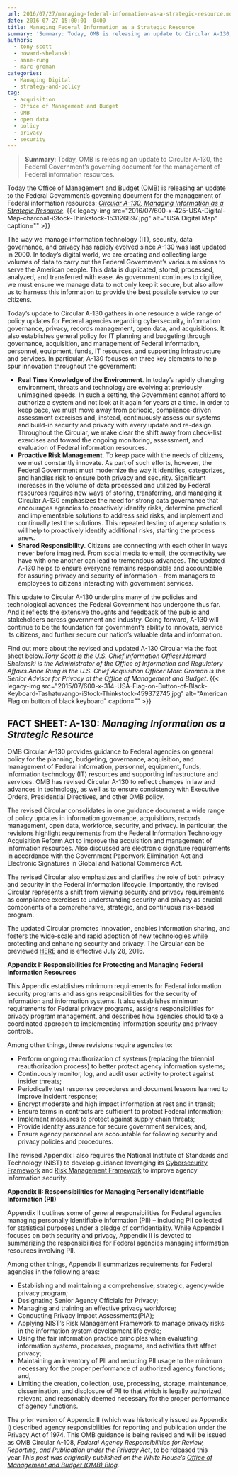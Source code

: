 ```yaml
---
url: 2016/07/27/managing-federal-information-as-a-strategic-resource.md
date: 2016-07-27 15:00:01 -0400
title: Managing Federal Information as a Strategic Resource
summary: 'Summary: Today, OMB is releasing an update to Circular A-130, the Federal Government&rsquo;s governing document for the management of Federal information resources. Today the Office of Management and Budget (OMB) is releasing an update to the Federal Government&rsquo;s governing document for the management of Federal information resources: Circular A-130, Managing Information as a Strategic Resource.'
authors:
  - tony-scott
  - howard-shelanski
  - anne-rung
  - marc-groman
categories:
  - Managing Digital
  - strategy-and-policy
tag:
  - acquisition
  - Office of Management and Budget
  - OMB
  - open data
  - policy
  - privacy
  - security
---
```


> **Summary**: Today, OMB is releasing an update to Circular A-130, the Federal Government’s governing document for the management of Federal information resources.

Today the Office of Management and Budget (OMB) is releasing an update to the Federal Government’s governing document for the management of Federal information resources: [_Circular A-130, Managing Information as a Strategic Resource_](https://s3.amazonaws.com/public-inspection.federalregister.gov/2016-17872.pdf). {{< legacy-img src="2016/07/600-x-425-USA-Digital-Map-charcoa1-iStock-Thinkstock-153126897.jpg" alt="USA Digital Map" caption="" >}} 

The way we manage information technology (IT), security, data governance, and privacy has rapidly evolved since A-130 was last updated in 2000. In today’s digital world, we are creating and collecting large volumes of data to carry out the Federal Government’s various missions to serve the American people. This data is duplicated, stored, processed, analyzed, and transferred with ease. As government continues to digitize, we must ensure we manage data to not only keep it secure, but also allow us to harness this information to provide the best possible service to our citizens.

Today’s update to Circular A-130 gathers in one resource a wide range of policy updates for Federal agencies regarding cybersecurity, information governance, privacy, records management, open data, and acquisitions. It also establishes general policy for IT planning and budgeting through governance, acquisition, and management of Federal information, personnel, equipment, funds, IT resources, and supporting infrastructure and services. In particular, A-130 focuses on three key elements to help spur innovation throughout the government:

  * **Real Time Knowledge of the Environment**. In today’s rapidly changing environment, threats and technology are evolving at previously unimagined speeds. In such a setting, the Government cannot afford to authorize a system and not look at it again for years at a time. In order to keep pace, we must move away from periodic, compliance-driven assessment exercises and, instead, continuously assess our systems and build-in security and privacy with every update and re-design. Throughout the Circular, we make clear the shift away from check-list exercises and toward the ongoing monitoring, assessment, and evaluation of Federal information resources.
  * **Proactive Risk Management**. To keep pace with the needs of citizens, we must constantly innovate. As part of such efforts, however, the Federal Government must modernize the way it identifies, categorizes, and handles risk to ensure both privacy and security. Significant increases in the volume of data processed and utilized by Federal resources requires new ways of storing, transferring, and managing it Circular A-130 emphasizes the need for strong data governance that encourages agencies to proactively identify risks, determine practical and implementable solutions to address said risks, and implement and continually test the solutions. This repeated testing of agency solutions will help to proactively identify additional risks, starting the process anew.
  * **Shared Responsibility**. Citizens are connecting with each other in ways never before imagined. From social media to email, the connectivity we have with one another can lead to tremendous advances. The updated A-130 helps to ensure everyone remains responsible and accountable for assuring privacy and security of information – from managers to employees to citizens interacting with government services.

This update to Circular A-130 underpins many of the policies and technological advances the Federal Government has undergone thus far. And it reflects the extensive thoughts and [feedback](https://www.whitehouse.gov/blog/2015/10/20/modernizing-federal-information-policy) of the public and stakeholders across government and industry. Going forward, A-130 will continue to be the foundation for government’s ability to innovate, service its citizens, and further secure our nation’s valuable data and information.

Find out more about the revised and updated A-130 Circular via the fact sheet below._Tony Scott is the U.S. Chief Information Officer_._Howard Shelanski is the Administrator of the Office of Information and Regulatory Affairs_._Anne Rung is the U.S. Chief Acquisition Officer_._Marc Groman is the Senior Advisor for Privacy at the Office of Management and Budget_. {{< legacy-img src="2015/07/600-x-314-USA-Flag-on-Button-of-Black-Keyboard-Tashatuvango-iStock-Thinkstock-459372745.jpg" alt="American Flag on button of black keyboard" caption="" >}} 

<div>
  <h2 class="rtecenter">
    FACT SHEET: A-130: <em>Managing Information as a Strategic Resource</em>
  </h2>
</div>

OMB Circular A-130 provides guidance to Federal agencies on general policy for the planning, budgeting, governance, acquisition, and management of Federal information, personnel, equipment, funds, information technology (IT) resources and supporting infrastructure and services. OMB has revised Circular A-130 to reflect changes in law and advances in technology, as well as to ensure consistency with Executive Orders, Presidential Directives, and other OMB policy.

The revised Circular consolidates in one guidance document a wide range of policy updates in information governance, acquisitions, records management, open data, workforce, security, and privacy. In particular, the revisions highlight requirements from the Federal Information Technology Acquisition Reform Act to improve the acquisition and management of information resources. Also discussed are electronic signature requirements in accordance with the Government Paperwork Elimination Act and Electronic Signatures in Global and National Commerce Act.

The revised Circular also emphasizes and clarifies the role of both privacy and security in the Federal information lifecycle. Importantly, the revised Circular represents a shift from viewing security and privacy requirements as compliance exercises to understanding security and privacy as crucial components of a comprehensive, strategic, and continuous risk-based program.

The updated Circular promotes innovation, enables information sharing, and fosters the wide-scale and rapid adoption of new technologies while protecting and enhancing security and privacy. The Circular can be previewed [HERE](https://s3.amazonaws.com/public-inspection.federalregister.gov/2016-17872.pdf) and is effective July 28, 2016.

**Appendix I: Responsibilities for Protecting and Managing Federal Information Resources**

This Appendix establishes minimum requirements for Federal information security programs and assigns responsibilities for the security of information and information systems. It also establishes minimum requirements for Federal privacy programs, assigns responsibilities for privacy program management, and describes how agencies should take a coordinated approach to implementing information security and privacy controls.

Among other things, these revisions require agencies to:

  * Perform ongoing reauthorization of systems (replacing the triennial reauthorization process) to better protect agency information systems;
  * Continuously monitor, log, and audit user activity to protect against insider threats;
  * Periodically test response procedures and document lessons learned to improve incident response;
  * Encrypt moderate and high impact information at rest and in transit;
  * Ensure terms in contracts are sufficient to protect Federal information;
  * Implement measures to protect against supply chain threats;
  * Provide identity assurance for secure government services; and,
  * Ensure agency personnel are accountable for following security and privacy policies and procedures.

The revised Appendix I also requires the National Institute of Standards and Technology (NIST) to develop guidance leveraging its [Cybersecurity Framework](http://www.nist.gov/cyberframework/) and [Risk Management Framework](http://csrc.nist.gov/publications/nistpubs/800-37-rev1/sp800-37-rev1-final.pdf) to improve agency information security.

**Appendix II: Responsibilities for Managing Personally Identifiable Information (PII)**

Appendix II outlines some of general responsibilities for Federal agencies managing personally identifiable information (PII) – including PII collected for statistical purposes under a pledge of confidentiality. While Appendix I focuses on both security and privacy, Appendix II is devoted to summarizing the responsibilities for Federal agencies managing information resources involving PII.

Among other things, Appendix II summarizes requirements for Federal agencies in the following areas:

  * Establishing and maintaining a comprehensive, strategic, agency-wide privacy program;
  * Designating Senior Agency Officials for Privacy;
  * Managing and training an effective privacy workforce;
  * Conducting Privacy Impact Assessments(PIA);
  * Applying NIST’s Risk Management Framework to manage privacy risks in the information system development life cycle;
  * Using the fair information practice principles when evaluating information systems, processes, programs, and activities that affect privacy;
  * Maintaining an inventory of PII and reducing PII usage to the minimum necessary for the proper performance of authorized agency functions; and,
  * Limiting the creation, collection, use, processing, storage, maintenance, dissemination, and disclosure of PII to that which is legally authorized, relevant, and reasonably deemed necessary for the proper performance of agency functions.

The prior version of Appendix II (which was historically issued as Appendix I) described agency responsibilities for reporting and publication under the Privacy Act of 1974. This OMB guidance is being revised and will be issued as OMB Circular A-108, _Federal Agency Responsibilities for Review, Reporting, and Publication under the Privacy Act_, to be released this year._This post was originally published on the White House&#8217;s [Office of Management and Budget (OMB) Blog](https://www.whitehouse.gov/omb/blog)._